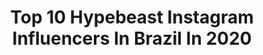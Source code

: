 ---
title: Top 10 Hypebeast Instagram Influencers In Brazil In 2020
description: >-
  Find top hypebeast Instagram influencers in Brazil in 2020. Most popular hashtags: #hypebeast #fashion #photooftheday #nike.
platform: Instagram
profiles:
  - username: "yes_miney"
    fullname: >-
      Amor da vida do G1
    location: "Brazil"
    followers: 7008
    engagement: 1489
    commentsToLikes: 0.088152
    id: ck8wekwpwe7jm0j7823qo8u0p
    verified: false
    hashtags: "#trending, #18, #hype, #hypebeast"
  - username: "uelitonsants"
    fullname: >-
      𝖚𝖊𝖑𝖎𝖙𝖔𝖓 𝖘𝖆𝖓𝖙𝖔𝖘 ✨
    location: "Brazil"
    followers: 10939
    engagement: 1035
    commentsToLikes: 0.058269
    id: ck9ha8y16blyt0j78bgvapoo5
    verified: false
    hashtags: "#summer, #pantone, #like4likes, #repost"
  - username: "brendagasparoto"
    fullname: >-
      Brenda Gasparoto
    location: "Brazil"
    followers: 213913
    engagement: 862
    commentsToLikes: 0.009805
    id: ck5hcby01h8wu0i113nrs6l0h
    verified: false
    hashtags: "#beach, #hypebeast, #sorris, #outfitmen"
  - username: "higorsantiago8"
    fullname: >-
      Higor Santiago ®️
    location: "Brazil"
    followers: 15543
    engagement: 677
    commentsToLikes: 0.188168
    id: ck9whdt5mxeen0j78rsairfbg
    verified: false
    hashtags: "#photooftheday, #picoftheday, #summer, #followforfollowblack"
  - username: "mcbraian_ofc"
    fullname: >-
      Mc Braian ✪
    location: "Brazil"
    followers: 18791
    engagement: 797
    commentsToLikes: 0.061278
    id: ck6tmquvi8cqi0j71xole74mr
    verified: false
    hashtags: "#danca, #humildade, #parodia, #samp"
  - username: "_hyzer_"
    fullname: >-
      𝗛𝗬𝗭𝗘𝗥 𝗧𝗖
    location: "Brazil"
    followers: 19469
    engagement: 426
    commentsToLikes: 0.087903
    id: ck55ovpjf98630i11hxqqb0zy
    verified: false
    hashtags: "#whatthekicks, #stayathome, #reading, #books"
  - username: "baconman.pk"
    fullname: >-
      🇧🇷Vance Poubel 🦁
    location: "Brazil"
    followers: 20004
    engagement: 536
    commentsToLikes: 0.027478
    id: ck6u9dhncwxbu0j71pm0v3sz6
    verified: false
    hashtags: "#esmeraldatours, #visitperu, #trilhandoporai, #vegan"
  - username: "juhutsumi"
    fullname: >-
      𝕵ú𝖑𝖎𝖆 𝖀𝖙𝖘𝖚𝖒𝖎 🔥
    location: "Brazil"
    followers: 5138
    engagement: 1903
    commentsToLikes: 0.060233
    id: ckap3o00b3t4f0i78kec4p4lr
    verified: false
    hashtags: "#vintageclothing, #estilosasccb, #meuquarto, #soldetarde"
  - username: "rafaablloog"
    fullname: >-
      RAFAEL🧚🏽‍♂️
    location: "Brazil"
    followers: 3410
    engagement: 1871
    commentsToLikes: 0.254439
    id: ckap67lfgeqk70i78770kynuo
    verified: false
    hashtags: "#takitaki, #choquei, #roarchallenge, #colormakeup"
  - username: "falatupaulinho"
    fullname: >-
      o maior corno de recife 🤣
    location: "Brazil"
    followers: 26207
    engagement: 158
    commentsToLikes: 0.803307
    id: ck9wh8k9bwr670j78uav84o9l
    verified: false
    hashtags: "#gera, #coque, #crossfit, #pernambuco"
---